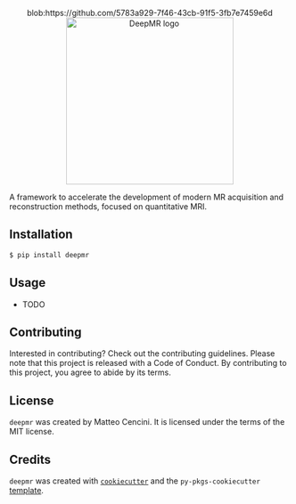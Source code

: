 <p align="center">
  <picture>
    blob:https://github.com/5783a929-7f46-43cb-91f5-3fb7e7459e6d
    <source media="(prefers-color-scheme: dark)" srcset="https://github.com/INFN-PREDATOR/deep-mr/blob/main/docs/figures/deepmr_logo_dark.png?raw=true">
    <source media="(prefers-color-scheme: light)" srcset="https://github.com/INFN-PREDATOR/deep-mr/blob/main/docs/figures/deepmr_logo.png?raw=true">
    <img alt="DeepMR logo" src="https://github.com/INFN-PREDATOR/deep-mr/blob/main/docs/figures/deepmr_logo.png?raw=true" width="300">
  </picture>
</p>

A framework to accelerate the development of modern MR acquisition and reconstruction methods, focused on quantitative MRI.

## Installation

```bash
$ pip install deepmr
```

## Usage

- TODO

## Contributing

Interested in contributing? Check out the contributing guidelines. Please note that this project is released with a Code of Conduct. By contributing to this project, you agree to abide by its terms.

## License

`deepmr` was created by Matteo Cencini. It is licensed under the terms of the MIT license.

## Credits

`deepmr` was created with [`cookiecutter`](https://cookiecutter.readthedocs.io/en/latest/) and the `py-pkgs-cookiecutter` [template](https://github.com/py-pkgs/py-pkgs-cookiecutter).
